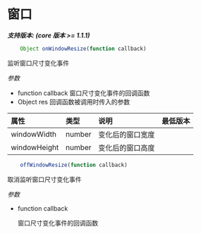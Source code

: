 # 窗口

_**支持版本: \(core 版本 &gt;= 1.1.1\)**_

```javascript
    Object onWindowResize(function callback)
```

监听窗口尺寸变化事件

_参数_

* function callback 窗口尺寸变化事件的回调函数
* Object res 回调函数被调用时传入的参数

| 属性 | 类型 | 说明 | 最低版本 |
| :--- | :--- | :--- | :--- |
| windowWidth | number | 变化后的窗口宽度 |  |
| windowHeight | number | 变化后的窗口高度 |  |

```javascript
    offWindowResize(function callback)
```

取消监听窗口尺寸变化事件

_参数_

* function callback

  窗口尺寸变化事件的回调函数


